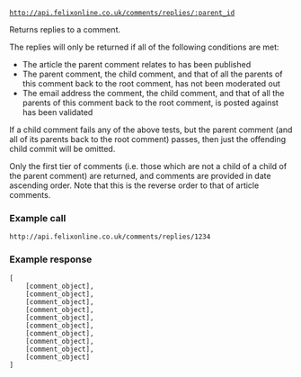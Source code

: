 <code>http://api.felixonline.co.uk/comments/replies/:parent_id</code>

Returns replies to a comment.

The replies will only be returned if all of the following conditions are met:

* The article the parent comment relates to has been published
* The parent comment, the child comment, and that of all the parents of this comment back to the root comment, has not been moderated out
* The email address the comment, the child comment, and that of all the parents of this comment back to the root comment, is posted against has been validated

If a child comment fails any of the above tests, but the parent comment (and all of its parents back to the root comment) passes, then just the offending child commit will be omitted.

Only the first tier of comments (i.e. those which are not a child of a child of the parent comment) are returned, and comments are provided in date ascending order. Note that this is the reverse order to that of article comments.

### Example call
`http://api.felixonline.co.uk/comments/replies/1234`

### Example response
    [
        [comment_object],
        [comment_object],
        [comment_object],
        [comment_object],
        [comment_object],
        [comment_object],
        [comment_object],
        [comment_object],
        [comment_object],
        [comment_object]
    ]